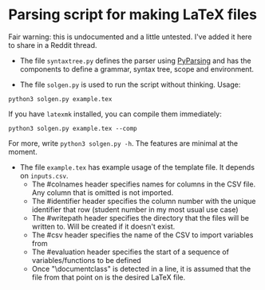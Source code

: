 # Parsing script for making LaTeX files

Fair warning: this is undocumented and a little untested. I've added it here to share in a Reddit thread.

- The file `syntaxtree.py` defines the parser using [PyParsing](https://pyparsing-docs.readthedocs.io/) and has the components to define a grammar, syntax tree, scope and environment. 

- The file `solgen.py` is used to run the script without thinking. Usage:
```
python3 solgen.py example.tex
```
If you have `latexmk` installed, you can compile them immediately:
```
python3 solgen.py example.tex --comp
```
For more, write `python3 solgen.py -h`. The features are minimal at the moment.

- The file `example.tex` has example usage of the template file. It depends on `inputs.csv`.
	- The #colnames header specifies names for columns in the CSV file. Any column that is omitted is not imported. 
	- The #identifier header specifies the column number with the unique identifier that row (student number in my most usual use case)
	- The #writepath header specifies the directory that the files will be written to. Will be created if it doesn't exist.
	- The #csv header specifies the name of the CSV to import variables from
	- The #evaluation header specifies the start of a sequence of variables/functions to be defined
	- Once "\documentclass" is detected in a line, it is assumed that the file from that point on is the desired LaTeX file. 

